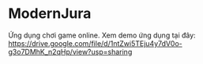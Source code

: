 # ModernJura
Ứng dụng chơi game online. 
Xem demo ứng dụng tại đây: https://drive.google.com/file/d/1ntZwi5TEju4y7dV0o-g3o7DMhK_n2qHp/view?usp=sharing
